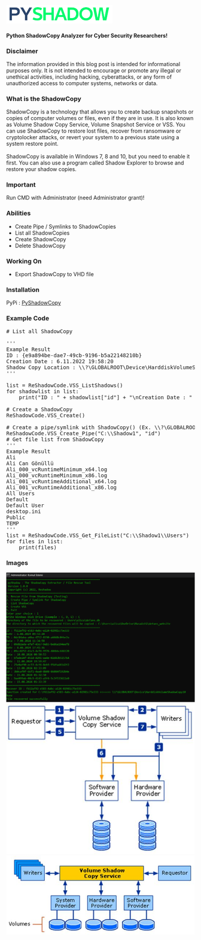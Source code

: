 <img src="pic/PY-removebg-preview-crop.png" />

#### Python ShadowCopy Analyzer for Cyber Security Researchers!

### Disclaimer
<p>The information provided in this blog post is intended for informational purposes only. It is not intended to encourage or promote any illegal or unethical activities, including hacking, cyberattacks, or any form of unauthorized access to computer systems, networks or data.</p>

### What is the ShadowCopy
<p>ShadowCopy is a technology that allows you to create backup snapshots or copies of computer volumes or files, even if they are in use. It is also known as Volume Shadow Copy Service, Volume Snapshot Service or VSS. You can use ShadowCopy to restore lost files, recover from ransomware or cryptolocker attacks, or revert your system to a previous state using a system restore point.
<br><br>
ShadowCopy is available in Windows 7, 8 and 10, but you need to enable it first. You can also use a program called Shadow Explorer to browse and restore your shadow copies.</p>

### Important
<p>Run CMD with Administrator (need Administrator grant)!</p>

### Abilities
<ul>
<li> Create Pipe / Symlinks to ShadowCopies</li>
<li> List all ShadowCopies</li>
<li> Create ShadowCopy</li>
<li> Delete ShadowCopy</li>
</ul>

### Working On
<ul>
<li> Export ShadowCopy to VHD file</li>
</ul>

### Installation
<p>PyPi : <a href="https://pypi.org/project/reshadow/">PyShadowCopy</a></p>

### Example Code
<pre>
# List all ShadowCopy

'''
Example Result
ID : {e9a894be-dae7-49cb-9196-b5a22148210b}
Creation Date : 6.11.2022 19:58:20
Shadow Copy Location : \\?\GLOBALROOT\Device\HarddiskVolumeShadowCopy7
'''

list = ReShadowCode.VSS_ListShadows()
for shadowlist in list:
    print("ID : " + shadowlist["id"] + "\nCreation Date : " + shadowlist["creation_time"] + "\nShadow Copy Location : " + shadowlist["shadowcopy"] + "\n")

# Create a ShadowCopy
ReShadowCode.VSS_Create()

# Create a pipe/symlink with ShadowCopy() (Ex. \\?\GLOBALROOT\Device\HarddiskVolumeShadowCopy<b>id</b>)
ReShadowCode.VSS_Create_Pipe("C:\\Shadow1", "id")
# Get file list from ShadowCopy
'''
Example Result
Ali
Ali Can Gönüllü
Ali_000_vcRuntimeMinimum_x64.log
Ali_000_vcRuntimeMinimum_x86.log
Ali_001_vcRuntimeAdditional_x64.log
Ali_001_vcRuntimeAdditional_x86.log
All Users
Default
Default User
desktop.ini
Public
TEMP
'''
list = ReShadowCode.VSS_Get_FileList("C:\\Shadow1\\Users")
for files in list:
    print(files)
</pre>

### Images
<img src="pic/pic2.png" />
<img src="pic/Shadow copy creation process.jpg" />
<img src="pic/Architectural diagram of Volume Shadow Copy Service.jpg" />
